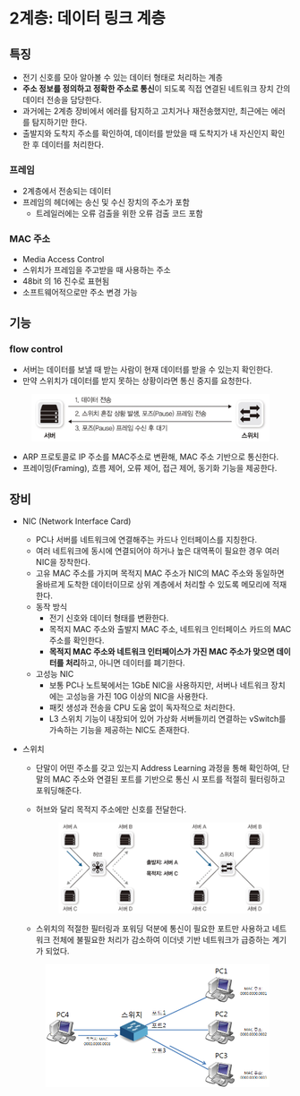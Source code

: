 # 2계층: 데이터 링크 계층

## 특징

* 전기 신호를 모아 알아볼 수 있는 데이터 형태로 처리하는 계층
* **주소 정보를 정의하고 정확한 주소로 통신**이 되도록 직접 연결된 네트워크 장치 간의 데이터 전송을 담당한다.
* 과거에는 2계층 장비에서 에러를 탐지하고 고치거나 재전송했지만, 최근에는 에러를 탐지하기만 한다.
* 출발지와 도착지 주소를 확인하여, 데이터를 받았을 때 도착지가 내 자신인지 확인한 후 데이터를 처리한다.

### 프레임

* 2계층에서 전송되는 데이터
* 프레임의 헤더에는 송신 및 수신 장치의 주소가 포함
  * 트레일러에는 오류 검출을 위한 오류 검출 코드 포함

### MAC 주소

* Media Access Control
* 스위치가 프레임을 주고받을 때 사용하는 주소
* 48bit 의 16 진수로 표현됨
* 소프트웨어적으로만 주소 변경 가능

## 기능

### flow control

* 서버는 데이터를 보낼 때 받는 사람이 현재 데이터를 받을 수 있는지 확인한다.
* 만약 스위치가 데이터를 받지 못하는 상황이라면 통신 중지를 요청한다.

<figure><img src="../../../.gitbook/assets/image (5).png" alt=""><figcaption></figcaption></figure>



* ARP 프로토콜로 IP 주소를 MAC주소로 변환해, MAC 주소 기반으로 통신한다.
* 프레이밍(Framing), 흐름 제어, 오류 제어, 접근 제어, 동기화 기능을 제공한다.

## 장비

* NIC (Network Interface Card)
  * PC나 서버를 네트워크에 연결해주는 카드나 인터페이스를 지칭한다.
  * 여러 네트워크에 동시에 연결되어야 하거나 높은 대역폭이 필요한 경우 여러 NIC을 장착한다.
  * 고유 MAC 주소를 가지며 목적지 MAC 주소가 NIC의 MAC 주소와 동일하면 올바르게 도착한 데이터이므로 상위 계층에서 처리할 수 있도록 메모리에 적재한다.
  * 동작 방식
    * 전기 신호와 데이터 형태를 변환한다.
    * 목적지 MAC 주소와 출발지 MAC 주소, 네트워크 인터페이스 카드의 MAC 주소를 확인한다.
    * **목적지 MAC 주소와 네트워크 인터페이스가 가진 MAC 주소가 맞으면 데이터를 처리**하고, 아니면 데이터를 폐기한다.
  * 고성능 NIC
    * 보통 PC나 노트북에서는 1GbE NIC을 사용하지만, 서버나 네트워크 장치에는 고성능을 가진 10G 이상의 NIC을 사용한다.
    * 패킷 생성과 전송을 CPU 도움 없이 독자적으로 처리한다.
    * L3 스위치 기능이 내장되어 있어 가상화 서버들끼리 연결하는 vSwitch를 가속하는 기능을 제공하는 NIC도 존재한다.
*   스위치

    * 단말이 어떤 주소를 갖고 있는지 Address Learning 과정을 통해 확인하여, 단말의 MAC 주소와 연결된 포트를 기반으로 통신 시 포트를 적절히 필터링하고 포워딩해준다.
    *   허브와 달리 목적지 주소에만 신호를 전달한다.

        <figure><img src="../../../.gitbook/assets/image.png" alt=""><figcaption></figcaption></figure>
    * 스위치의 적절한 필터링과 포워딩 덕분에 통신이 필요한  포트만 사용하고 네트워크 전체에 불필요한 처리가 감소하여 이더넷 기반 네트워크가 급증하는 계기가 되었다.

    <figure><img src="../../../.gitbook/assets/image (62).png" alt="" width="563"><figcaption></figcaption></figure>
